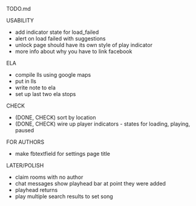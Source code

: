 TODO.md



USABILITY
- add indicator state for load_failed
- alert on load failed with suggestions
- unlock page should have its own style of play indicator
- more info about why you have to link facebook



ELA
- compile lls using google maps
- put in lls
- write note to ela
- set up last two ela stops



CHECK
- (DONE, CHECK) sort by location
- (DONE, CHECK) wire up player indicators - states for loading, playing, paused




FOR AUTHORS
- make fbtextfield for settings page title









LATER/POLISH
- claim rooms with no author
- chat messages show playhead bar at point they were added
- playhead returns
- play multiple search results to set song
